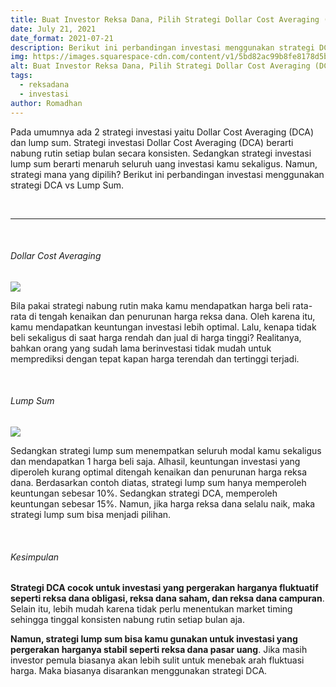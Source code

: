 ```yaml
---
title: Buat Investor Reksa Dana, Pilih Strategi Dollar Cost Averaging (DCA) atau Lump Sum?
date: July 21, 2021
date_format: 2021-07-21
description: Berikut ini perbandingan investasi menggunakan strategi DCA vs Lump Sum
img: https://images.squarespace-cdn.com/content/v1/5bd82ac99b8fe8178d5bc6e9/1626235632999-K28B217485V5I7ONZX2P/unsplash-image-qwtCeJ5cLYs.jpg?format=2500w
alt: Buat Investor Reksa Dana, Pilih Strategi Dollar Cost Averaging (DCA) atau Lump Sum?
tags: 
  - reksadana
  - investasi
author: Romadhan
---
```


<div class="text-justify grid gap-4">
  <p>Pada umumnya ada 2 strategi investasi yaitu Dollar Cost Averaging (DCA) dan lump sum. Strategi investasi Dollar Cost Averaging (DCA) berarti nabung rutin setiap bulan secara konsisten. Sedangkan strategi investasi lump sum berarti menaruh seluruh uang investasi kamu sekaligus. Namun, strategi mana yang dipilih? Berikut ini perbandingan investasi menggunakan strategi DCA vs Lump Sum.  </p>
</div>

<br>
<hr>
<br>

<div class="text-justify grid gap-4">
  <h6 class="ft-h text-primary font-bold">Dollar Cost Averaging</h6>
  <img src="https://i.ibb.co/pxBC7Vk/grafik-dca.jpg" class="article-img-vertical">
  <p>Bila pakai strategi nabung rutin maka kamu mendapatkan harga beli rata-rata di tengah kenaikan dan penurunan harga reksa dana. Oleh karena itu, kamu mendapatkan keuntungan investasi lebih optimal. Lalu, kenapa tidak beli sekaligus di saat harga rendah dan jual di harga tinggi? Realitanya, bahkan orang yang sudah lama berinvestasi tidak mudah untuk memprediksi dengan tepat kapan harga terendah dan tertinggi terjadi.</p>
</div>

<br>

<div class="text-justify grid gap-4">
  <h6 class="ft-h text-primary font-bold">Lump Sum</h6>
  <img src="https://i.ibb.co/0Cf7PKL/grafik-lum-sum.jpg" class="article-img-vertical">
  <p>Sedangkan strategi lump sum menempatkan seluruh modal kamu sekaligus dan mendapatkan 1 harga beli saja. Alhasil, keuntungan investasi yang diperoleh kurang optimal ditengah kenaikan dan penurunan harga reksa dana. Berdasarkan contoh diatas, strategi lump sum hanya memperoleh keuntungan sebesar 10%. Sedangkan strategi DCA, memperoleh keuntungan sebesar 15%. Namun, jika harga reksa dana selalu naik, maka strategi lump sum bisa menjadi pilihan.</p>
</div>

<br>

<div class="text-justify grid gap-4">
  <h6 class="ft-h text-primary font-bold">Kesimpulan</h6>
  <p><b>Strategi DCA cocok untuk investasi yang pergerakan harganya fluktuatif seperti reksa dana obligasi, reksa dana saham, dan reksa dana campuran</b>. Selain itu, lebih mudah karena tidak perlu menentukan market timing sehingga tinggal konsisten nabung rutin setiap bulan aja. </p>
  <p><b>Namun, strategi lump sum bisa kamu gunakan untuk investasi yang pergerakan harganya stabil seperti reksa dana pasar uang</b>. Jika masih investor pemula biasanya akan lebih sulit untuk menebak arah fluktuasi harga. Maka biasanya disarankan menggunakan strategi DCA.</p>
</div>
